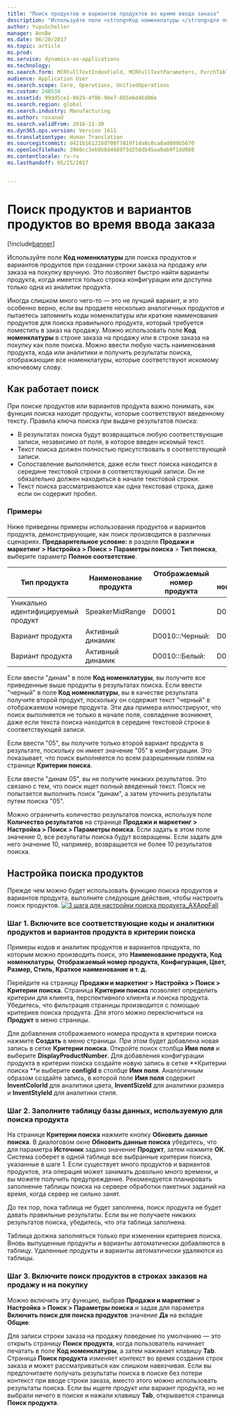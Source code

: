 ```yaml
---
title: "Поиск продуктов и вариантов продуктов во время ввода заказа"
description: "Используйте поле <strong>Код номенклатуры </strong>для поиска продуктов и вариантов продуктов при создании строки заказа на продажу или заказа на покупку вручную.  Это позволяет быстро найти варианты продукта, когда имеется только строка конфигурации или доступна только одна из аналитик продукта."
author: YuyuScheller
manager: AnnBe
ms.date: 06/20/2017
ms.topic: article
ms.prod: 
ms.service: dynamics-ax-applications
ms.technology: 
ms.search.form: MCRFullTextIndexField, MCRFullTextParameters, PurchTable, SalesTable
audience: Application User
ms.search.scope: Core, Operations, UnifiedOperations
ms.custom: 248534
ms.assetid: 99dd5ce1-0029-4f06-90e7-865e6d46d86e
ms.search.region: global
ms.search.industry: Manufacturing
ms.author: roxanad
ms.search.validFrom: 2016-11-30
ms.dyn365.ops.version: Version 1611
ms.translationtype: Human Translation
ms.sourcegitcommit: d421b161216d700f7819f1da8c0ca8ad089b5670
ms.openlocfilehash: 3960cc3eb9b8d488973d258db45aa0ab9f1dd988
ms.contentlocale: ru-ru
ms.lasthandoff: 05/25/2017


---
```


# <a name="search-for-products-and-product-variants-during-order-entry"></a>Поиск продуктов и вариантов продуктов во время ввода заказа

[!include[banner](../includes/banner.md)]


Используйте поле <strong>Код номенклатуры </strong>для поиска продуктов и вариантов продуктов при создании строки заказа на продажу или заказа на покупку вручную.  Это позволяет быстро найти варианты продукта, когда имеется только строка конфигурации или доступна только одна из аналитик продукта.

Иногда слишком много чего-то — это не лучший вариант, и это особенно верно, если вы продаете несколько аналогичных продуктов и пытаетесь запомнить коды номенклатуры или краткие наименования продуктов для поиска правильного продукта, который требуется поместить в заказ на продажу. Можно использовать поле **Код номенклатуры** в строке заказа на продажу или в строке заказа на покупку как поле поиска. Можно ввести любую часть наименования продукта, кода или аналитики и получить результаты поиска, отображающие все номенклатуры, которые соответствуют искомому ключевому слову.

## <a name="how-search-works"></a>Как работает поиск
При поиске продуктов или вариантов продукта важно понимать, как функция поиска находит продукты, которые соответствуют введенному тексту. Правила ключа поиска при выдаче результатов поиска:

-   В результатах поиска будут возвращаться любую соответствующие записи, независимо от поля, в которое введен искомый текст.
-   Текст поиска должен полностью присутствовать в соответствующей записи.
-   Сопоставление выполняется, даже если текст поиска находится в середине текстовой строки в соответствующий записи. Он не обязательно должен находиться в начале текстовой строки.
-   Текст поиска рассматриваются как одна текстовая строка, даже если он содержит пробел.

### <a name="examples"></a>Примеры

Ниже приведены примеры использования продуктов и вариантов продукта, демонстрирующие, как поиск производится в различных сценариях. **Предварительное условие:** в разделе **Продажи и маркетинг &gt; Настройка &gt; Поиск &gt; Параметры поиска** &gt; **Тип поиска**, выберите параметр **Полное соответствие**.

| Тип продукта     | Наименование продукта    | Отображаемый номер продукта | Код номенклатуры | Конфигурация |
|------------------|-----------------|------------------------|-------------|---------------|
| Уникально идентифицируемый продукт | SpeakerMidRange | D0001                  | D0001       | Неприменимо            |
| Вариант продукта  | Активный динамик  | D0010:::Черный:         | D0010       | 000005        |
| Вариант продукта  | Активный динамик  | D0010:::Белый:         | D0010       | Белый         |

Если ввести "динам" в поле **Код номенклатуры**, вы получите все приведенные выше продукты в результатах поиска. Если ввести "черный" в поле **Код номенклатуры**, вы в качестве результата получите второй продукт, поскольку он содержит текст "черный" в отображаемом номере продукта. Эти два примера иллюстрируют, что поиск выполняется не только в начале поля, совпадение возникнет, даже если текста поиска находится в середине текстовой строки в соответствующей записи.  

Если ввести "05", вы получите только второй вариант продукта в результате, поскольку он имеет значение "05" в конфигурации. Это показывает, что поиск выполняется по всем разрешенным полям на странице **Критерии поиска**.  

Если ввести "динам 05", вы не получите никаких результатов. Это связано с тем, что поиск ищет полный введенный текст. Поиск не попытается выполнить поиск "динам", а затем уточнить результаты путем поиска "05".  

Можно ограничить количество результатов поиска, используя поле **Количество результатов** на странице **Продажи и маркетинг &gt; Настройка &gt; Поиск &gt; Параметры поиска**. Если задать в этом поле значение 0, все результаты поиска будут возвращены. Если задать для него значение 10, например, возвращается не более 10 результатов поиска.

## <a name="configure-the-product-search"></a>Настройка поиска продуктов
Прежде чем можно будет использовать функцию поиска продуктов и вариантов продукта, выполните следующие действия, чтобы настроить поиск продуктов. [![3 шага для настройки поиска продукта\_AXAppFall](./media/3-steps-to-configure-product-search_axappfall.png)](./media/3-steps-to-configure-product-search_axappfall.png)

### <a name="step-1-include-all-the-relevant-product-and-product-variant-identifiers-and-dimensions-in-the-search-criteria"></a>Шаг 1. Включите все соответствующие коды и аналитики продуктов и вариантов продукта в критерии поиска

Примеры кодов и аналитик продуктов и вариантов продукта, по которым можно производить поиск, это **Наименование продукта, Код номенклатуры**, **Отображаемый номер продукта, Конфигурация, Цвет, Размер, Стиль, Краткое наименование и т. д.**  

Перейдите на страницу **Продажи и маркетинг &gt; Настройка &gt; Поиск &gt; Критерии поиска**. Страница **Критерии поиска** позволяет определить критерии для клиента, перспективного клиента и поиска продукта. Убедитесь, что фильтрация страницы производится с помощью критериев поиска продукта. Для этого можно переключиться на **Продукт** в меню страницы.  

Для добавления отображаемого номера продукта в критерии поиска нажмите **Создать** в меню страницы. При этом будет добавлена новая запись в сетке **Критерии поиска**. Откройте поиск столбца **Имя поля** и выберите **DisplayProductNumber**. Для добавления конфигурации продукта в критерии поиска создайте новую запись в сетке **Критерии поиска **и выберите **configId** в столбце **Имя поля**. Аналогичным образом создайте запись, в которой поле **Имя поля** содержит **InventColorId** для аналитики цвета, **InventSizeId** для аналитики размера и **InventStyleId** для аналитики стиля.

### <a name="step-2-populate-the-database-table-that-is-used-for-product-search"></a>Шаг 2. Заполните таблицу базы данных, используемую для поиска продукта

На странице **Критерии поиска** нажмите кнопку **Обновить данные поиска**. В диалоговом окне **Обновить данные поиска** убедитесь, что для параметра **Источник** задано значение **Продукт**, затем нажмите **ОК**. Система соберет в одной таблице все выбранные критерии поиска, указанные в шаге 1. Если существует много продуктов и вариантов продуктов, эта операция может занимать довольно много времени, и вы можете получить предупреждение. Рекомендуется планировать заполнение таблицы поиска на сервере обработки пакетных заданий на время, когда сервер не сильно занят.  

До тех пор, пока таблица не будет заполнена, поиск продукта не будет давать правильные результаты. Если вы не получаете никаких результатов поиска, убедитесь, что эта таблица заполнена.  

Таблица должна заполняться только при изменении критериев поиска. Вновь выпущенные продукты и варианты автоматически добавляются в таблицу. Удаленные продукты и варианты автоматически удаляются из таблицы.

### <a name="step-3-enable-the-lookup-for-product-search-on-sales-and-purchase-order-lines"></a>Шаг 3. Включите поиск продуктов в строках заказов на продажу и на покупку

Можно включить эту функцию, выбрав **Продажи и маркетинг &gt; Настройка &gt; Поиск &gt; Параметры поиска** и задав для параметра **Включить поиск для поиска продуктов** значение **Да** на вкладке **Общие**.  

Для записи строки заказа на продажу поведение по умолчанию — это открыть страницу **Поиск продукта**, когда пользователь начинает печатать в поле **Код номенклатуры**, а затем нажимает клавишу **Tab**. Страница **Поиск продукта** изменяет контекст во время создания строк заказа и может рассматриваться как слишком навязчивая. Если вы предпочитаете получать результаты поиска в поиске без потери контекст при вводе строки заказа, вместо этого можно использовать результаты поиска. Если вы ищете продукт или вариант продукта, но не выбрали ничего в поиске и нажали клавишу **Tab**, открывается страница **Поиск продукта**.




